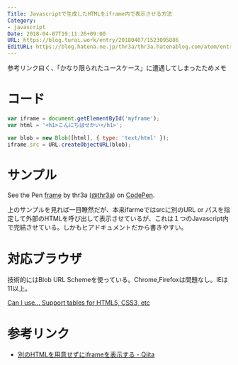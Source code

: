 ```yaml
---
Title: Javascriptで生成したHTMLをiframe内で表示させる方法
Category:
- javascript
Date: 2018-04-07T19:11:26+09:00
URL: https://blog.turai.work/entry/20180407/1523095886
EditURL: https://blog.hatena.ne.jp/thr3a/thr3a.hatenablog.com/atom/entry/17391345971633081073
---
```


参考リンク曰く、「かなり限られたユースケース」に遭遇してしまったためメモ

# コード

```javascript
var iframe = document.getElementById('myframe');
var html = '<h1>こんにちはせかい</h1>';

var blob = new Blob([html], { type: 'text/html' });
iframe.src = URL.createObjectURL(blob);
```

# サンプル

<p data-height="265" data-theme-id="0" data-slug-hash="xWQLOO" data-default-tab="js,result" data-user="thr3a" data-embed-version="2" data-pen-title="frame" class="codepen">See the Pen <a href="https://codepen.io/thr3a/pen/xWQLOO/">frame</a> by thr3a (<a href="https://codepen.io/thr3a">@thr3a</a>) on <a href="https://codepen.io">CodePen</a>.</p>
<script async src="https://static.codepen.io/assets/embed/ei.js"></script>

上のサンプルを見れば一目瞭然だが、本来ifarmeではsrcに別のURL or パスを指定して外部のHTMLを呼び出して表示させているが、これは１つのJavascript内で完結させている。しかもヒアドキュメントだから書きやすい。

# 対応ブラウザ

技術的にはBlob URL Schemeを使っている。Chrome,Firefoxは問題なし。IEは11以上。

[Can I use... Support tables for HTML5, CSS3, etc](https://caniuse.com/#search=bloburl)

# 参考リンク

- [別のHTMLを用意せずにiframeを表示する - Qiita](https://qiita.com/teramotodaiki/items/1aa1ff2cfd4aefcb7e3a)
